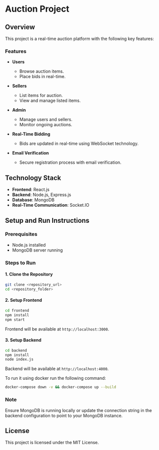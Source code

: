 # Auction Project

## Overview
This project is a real-time auction platform with the following key features:

### Features
- **Users**
  - Browse auction items.
  - Place bids in real-time.

- **Sellers**
  - List items for auction.
  - View and manage listed items.

- **Admin**
  - Manage users and sellers.
  - Monitor ongoing auctions.

- **Real-Time Bidding**
  - Bids are updated in real-time using WebSocket technology.

- **Email Verification**
  - Secure registration process with email verification.

## Technology Stack
- **Frontend**: React.js
- **Backend**: Node.js, Express.js
- **Database**: MongoDB
- **Real-Time Communication**: Socket.IO

## Setup and Run Instructions

### Prerequisites
- Node.js installed
- MongoDB server running

### Steps to Run

#### 1. Clone the Repository
```bash
git clone <repository_url>
cd <repository_folder>
```

#### 2. Setup Frontend
```bash
cd frontend
npm install
npm start
```
Frontend will be available at `http://localhost:3000`.

#### 3. Setup Backend
```bash
cd backend
npm install
node index.js
```
Backend will be available at `http://localhost:4000`.

To run it using docker run the following command:
```bash
docker-compose down -v && docker-compose up --build
```

### Note
Ensure MongoDB is running locally or update the connection string in the backend configuration to point to your MongoDB instance.

## License
This project is licensed under the MIT License.
